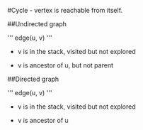 
#Cycle - vertex is reachable from itself. 


##Undirected graph

'''
edge(u, v)
'''

- v is in the stack, visited but not explored

- v is ancestor of u, but not parent

##Directed graph

'''
edge(u, v)
'''

- v is in the stack, visited but not explored

- v is ancestor of u